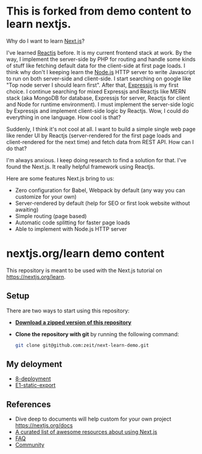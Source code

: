 # This is forked from demo content to learn nextjs.

Why do I want to learn [Next.js](https://nextjs.org)? 

I've learned [Reactjs](https://reactjs.org/) before. It is my current frontend stack at work. By the way, I implement the server-side by PHP for routing and handle some kinds of stuff like fetching default data for the client-side at first page loads. I think why don't I keeping learn the [Node.js](https://nodejs.org) HTTP server to write Javascript to run on both server-side and client-side. I start searching on google like "Top node server I should learn first". After that, [Expressjs](https://expressjs.com/) is my first choice. I continue searching for mixed Expressjs and Reactjs like MERN stack (aka MongoDB for database, Expressjs for server, Reactjs for client and Node for runtime environment). I must implement the server-side logic by Expressjs and implement client-side logic by Reactjs. Wow, I could do everything in one language. How cool is that?

Suddenly, I think it's not cool at all.
I want to build a simple single web page like render UI by Reactjs (server-rendered for the first page loads and client-rendered for the next time) and fetch data from REST API. How can I do that?

I'm always anxious. I keep doing research to find a solution for that. I've found the Next.js. It really helpful framework using Reactjs.

Here are some features Next.js bring to us:
- Zero configuration for Babel, Webpack by default (any way you can customize for your own)
- Server-rendered by default (help for SEO or first look website without awaiting)
- Simple routing (page based)
- Automatic code splitting for faster page loads
- Able to implement with Node.js HTTP server

# nextjs.org/learn demo content

This repository is meant to be used with the Next.js tutorial on https://nextjs.org/learn.

## Setup

There are two ways to start using this repository:

- [**Download a zipped version of this repository**](https://github.com/zeit/next-learn-demo/archive/master.zip)

- **Clone the repository with git** by running the following command:
  ```bash
  git clone git@github.com:zeit/next-learn-demo.git
  ```
## My deloyment
- [8-deployment](https://8-deploying.vuhoanglinh.now.sh)
- [E1-static-export](https://out.vuhoanglinh.now.sh)
  

## References
- Dive deep to documents will help custom for your own project https://nextjs.org/docs
- [A curated list of awesome resources about using Next.js](https://github.com/unicodeveloper/awesome-nextjs)
- [FAQ](https://nextjs.org/docs#faq)
- [Community](https://spectrum.chat/next-js)

